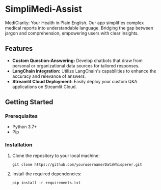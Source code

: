# SimpliMedi-Assist

MediClarity: Your Health in Plain English. Our app simplifies complex medical reports into understandable language. Bridging the gap between jargon and comprehension, 
empowering users with clear insights.



## Features

- **Custom Question-Answering:** Develop chatbots that draw from personal or organizational data sources for tailored responses.
- **LangChain Integration:** Utilize LangChain's capabilities to enhance the accuracy and relevance of answers.
- **Streamlit Cloud Deployment:** Easily deploy your custom Q&A applications on Streamlit Cloud.

## Getting Started

### Prerequisites

- Python 3.7+
- Pip

### Installation

1. Clone the repository to your local machine:

   ```shell
   git clone https://github.com/yourusername/DataWhisperer.git
2. Install the required dependencies:

   ```shell
   pip install -r requirements.txt
